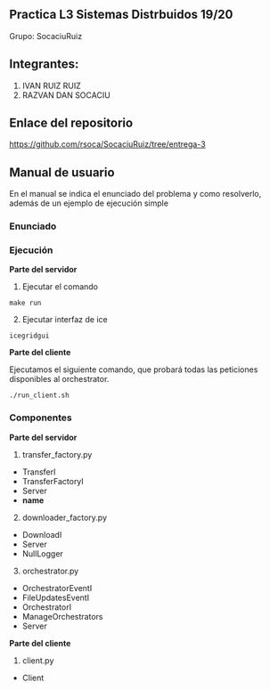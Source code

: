 ## Practica L3 Sistemas Distrbuidos 19/20

Grupo: SocaciuRuiz

## Integrantes:

1. IVAN RUIZ RUIZ
2. RAZVAN DAN SOCACIU

## Enlace del repositorio
https://github.com/rsoca/SocaciuRuiz/tree/entrega-3

## Manual de usuario
En el manual se indica el enunciado del problema y como resolverlo, además de un ejemplo de ejecución simple

### Enunciado

### Ejecución

**Parte del servidor**

1) Ejecutar el comando
```
make run
```
2) Ejecutar interfaz de ice
```
icegridgui
```

**Parte del cliente**

Ejecutamos el siguiente comando, que probará todas las peticiones disponibles al orchestrator.
```
./run_client.sh
```

### Componentes

**Parte del servidor**

1) transfer_factory.py
  * TransferI
  * TransferFactoryI
  * Server
  * __name__

2) downloader_factory.py
  * DownloadI
  * Server
  * NullLogger

3) orchestrator.py
  * OrchestratorEventI
  * FileUpdatesEventI
  * OrchestratorI
  * ManageOrchestrators
  * Server


**Parte del cliente**

1) client.py
  * Client



